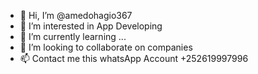 - 👋 Hi, I’m @amedohagio367
- 👀 I’m interested in App Developing 
- 🌱 I’m currently learning ...
- 💞️ I’m looking to collaborate on companies
- 📫 Contact me this whatsApp Account +252619997996

<!---
amedohagio367/amedohagio367 is a ✨ special ✨ repository because its `README.md` (this file) appears on your GitHub profile.
You can click the Preview link to take a look at your changes.
--->

